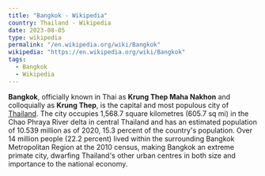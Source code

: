 ```yaml
---
title: "Bangkok - Wikipedia"
country: Thailand - Wikipedia
date: 2023-08-05
type: wikipedia
permalink: "/en.wikipedia.org/wiki/Bangkok"
wikipedia: "https://en.wikipedia.org/wiki/Bangkok"
tags:
  - Bangkok
  - Wikipedia
---
```

**Bangkok**, officially known in Thai as **Krung Thep Maha Nakhon** and colloquially as **Krung Thep**, is the capital and most populous city of [Thailand](/en.wikipedia.org/wiki/Thailand). The city occupies 1,568.7 square kilometres (605.7 sq mi) in the Chao Phraya River delta in central Thailand and has an estimated population of 10.539 million as of 2020, 15.3 percent of the country's population. Over 14 million people (22.2 percent) lived within the surrounding Bangkok Metropolitan Region at the 2010 census, making Bangkok an extreme primate city, dwarfing Thailand's other urban centres in both size and importance to the national economy.